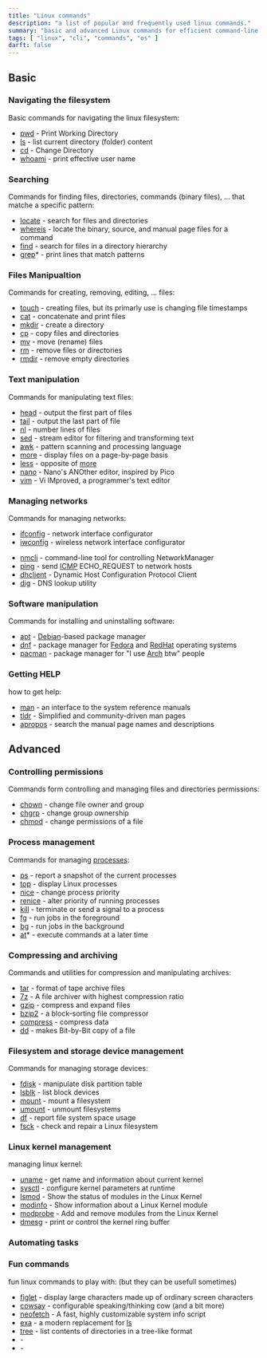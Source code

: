 ```yaml
---
title: "Linux commands"
description: "a list of popular and frequently used linux commands."
summary: "basic and advanced Linux commands for efficient command-line usage, covering file management and system tasks"
tags: [ "linux", "cli", "commands", "os" ]
darft: false
---
```


## Basic

### Navigating the filesystem

Basic commands for navigating the linux filesystem:

- [pwd](/posts/pwd) - Print Working Directory
- [ls](/posts/ls)  - list current directory (folder) content
- [cd](/posts/cd)  - Change Directory 
- [whoami](/posts/whoami) - print effective user name


### Searching

Commands for finding files, directories, commands (binary files), ... that matche
a specific pattern:

- [locate](/posts/locate) - search for files and directories
- [whereis](/posts/whereis) - locate the binary, source, and manual page files for a command 
- [find](/posts/find) - search for files in a directory hierarchy
- [grep](/posts/grep)* - print lines that match patterns


### Files Manipualtion

Commands for creating, removing, editing, ... files:

- [touch](/posts/touch) - creating files, but its primarly use is changing file timestamps
- [cat](/posts/cat) - concatenate and print files
- [mkdir](/posts/mkdir) - create a directory
- [cp](/posts/cp) - copy files and directories
- [mv](/posts/mv) - move (rename) files
- [rm](/posts/rm) - remove files or directories
- [rmdir](/posts/rmdir) - remove empty directories


### Text manipulation

Commands for manipulating text files:

- [head](/posts/head) - output the first part of files
- [tail](/posts/tail) - output the last part of file
- [nl](/posts/nl) - number lines of files
- [sed](/posts/sed) - stream editor for filtering and transforming text
- [awk](/posts/awk) - pattern scanning and processing language
- [more](/posts/more) - display files on a page-by-page basis
- [less](/posts/less) - opposite of [more](/posts/more)
- [nano](/posts/nano) - Nano's ANOther editor, inspired by Pico
- [vim](/posts/vim) - Vi IMproved, a programmer's text editor


### Managing networks

Commands for managing networks:

- [ifconfig](/posts/ifconfig) - network interface configurator
- [iwconfig](/posts/iwconfig) - wireless network interface configurator
<!-- - [iwlist](/posts/) - -->
- [nmcli](/posts/) - command-line tool for controlling NetworkManager
- [ping](/posts/) - send [ICMP](#) ECHO_REQUEST to network hosts
- [dhclient](/posts/dhclient) - Dynamic Host Configuration Protocol Client
- [dig](/posts/dig) - DNS lookup utility


### Software manipulation

Commands for installing and uninstalling software:

- [apt](/posts/apt) - [Debian](https://en.wikipedia.org/wiki/Debian)-based package manager
- [dnf](/posts/dnf) - package manager for [Fedora](en.wikipedia.org/wiki/Fedora_Linux) and [RedHat](en.wikipedia.org/wiki/Red_Hat) operating systems
- [pacman](/posts/pacman) - package manager for "I use [Arch](en.wikipedia.org/wiki/Arch_Linux) btw" people
<!-- - [git](/posts/) - ** -->


### Getting HELP

how to get help:

- [man](/posts/man) - an interface to the system reference manuals
- [tldr](/posts/tldr) - Simplified and community-driven man pages
- [apropos](/posts/apropos) - search the manual page names and descriptions


## Advanced

### Controlling permissions

Commands form controlling and managing files and directories permissions:

- [chown](/posts/) - change file owner and group
- [chgrp](/posts/chgrp) - change group ownership
- [chmod](/posts/chmod) - change permissions of a file


### Process management

Commands for managing [processes](#):

- [ps](/posts/ps) - report a snapshot of the current processes
- [top](/posts/top) - display Linux processes
- [nice](/posts/nice) - change process priority
- [renice](/posts/renice) - alter priority of running processes
- [kill](/posts/kill) - terminate or send a signal to a process
- [fg](/posts/fg) - run jobs in the foreground
- [bg](/posts/bg) - run jobs in the background
- [at](/posts/at)* - execute commands at a later time
<!-- - *[crond](/posts/) - -->


### Compressing and archiving

Commands and utilities for compression and manipulating archives:

- [tar](/posts/tar) - format of tape archive files
- [7z](/posts/7z) - A file archiver with highest compression ratio
- [gzip](/posts/gzip) - compress and expand files
- [bzip2](/posts/bzip2) - a block-sorting file compressor
- [compress](/posts/compress) - compress data
- [dd](/posts/dd) - makes Bit-by-Bit copy of a file


### Filesystem and storage device management

Commands for managing storage devices:

- [fdisk](/posts/fdisk) - manipulate disk partition table
- [lsblk](/posts/lsblk) - list block devices
- [mount](/posts/mount) - mount a filesystem
- [umount](/posts/umount) - unmount filesystems
- [df](/posts/df) - report file system space usage
- [fsck](/posts/fsck) - check and repair a Linux filesystem


### Linux kernel management

managing linux kernel:

- [uname](/posts/uname) - get name and information about current kernel
- [sysctl](/posts/sysctl) - configure kernel parameters at runtime
- [lsmod](/posts/lsmod) - Show the status of modules in the Linux Kernel
- [modinfo](/posts/modinfo) - Show information about a Linux Kernel module
- [modprobe](/posts/modprobe) - Add and remove modules from the Linux Kernel
- [dmesg](/posts/dmesg) - print or control the kernel ring buffer


### Automating tasks


### Fun commands

fun linux commands to play with: (but they can be usefull sometimes)

- [figlet](/posts/figlet) - display large characters made up of ordinary screen characters
- [cowsay](/posts/cowsay) - configurable speaking/thinking cow (and a bit more)
- [neofetch](/posts/neofetch) - A fast, highly customizable system info script
- [exa](/posts/eza) - a modern replacement for [ls](/posts/ls)
- [tree](/posts/tree) - list contents of directories in a tree-like format
- [](/posts/) - 
- [](/posts/) - 



<!--
### More Commands

- type
- which
- whatis
- who
- alias / unalias
- ssh
- file
- cmp
- diff
- tput
- acpi
- xprep
- ...
-->
